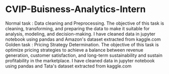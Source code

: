 # CVIP-Buisness-Analytics-Intern
Normal task : Data cleaning and Preprocessing. 
The objective of this task is cleaning, transforming, and preparing the data to make it suitable for analysis, modeling, and decision-making. 
I have cleaned data in jupyter notebook using pandas and Amazon's  dataset extracted from kaggle.com 
Golden task : Pricing Strategy Determination. 
The objective of this task is optimize pricing strategies to achieve a balance between revenue generation, customer satisfaction, and long-term sustainability and sustain profitability in the marketplace.
I have cleaned data in jupyter notebook using pandas and Tata's dataset extracted from kaggle.com 
